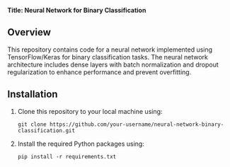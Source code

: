 **Title: Neural Network for Binary Classification**

## Overview
This repository contains code for a neural network implemented using TensorFlow/Keras for binary classification tasks. The neural network architecture includes dense layers with batch normalization and dropout regularization to enhance performance and prevent overfitting.

## Installation
1. Clone this repository to your local machine using:
   ```
   git clone https://github.com/your-username/neural-network-binary-classification.git
   ```
2. Install the required Python packages using:
   ```
   pip install -r requirements.txt
   ```
